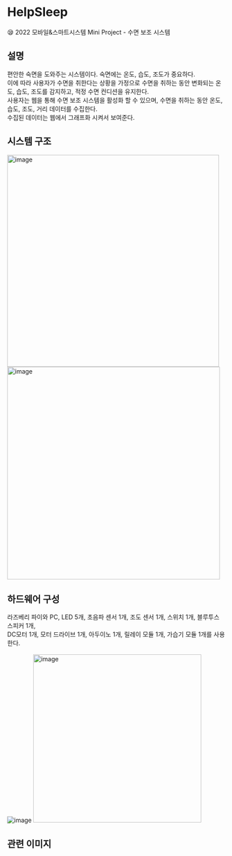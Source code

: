 # HelpSleep
😪 2022 모바일&amp;스마트시스템 Mini Project - 수면 보조 시스템

## 설명
편안한 숙면을 도와주는 시스템이다. 숙면에는 온도, 습도, 조도가 중요하다. <br>
이에 따라 사용자가 수면을 취한다는 상황을 가정으로 수면을 취하는 동안 변화되는 온도, 습도, 조도를 감지하고, 적정 수면 컨디션을 유지한다. <br>
사용자는 웹을 통해 수면 보조 시스템을 활성화 할 수 있으며, 수면을 취하는 동안 온도, 습도, 조도, 거리 데이터를 수집한다. <br>
수집된 데이터는 웹에서 그래프화 시켜서 보여준다.<br>

## 시스템 구조
<img width="489" alt="image" src="https://github.com/gesal03/HelpSleep/assets/77336664/8fd0e397-d967-47f8-b19d-ae5882947aa4"><br>
<img width="491" alt="image" src="https://github.com/gesal03/HelpSleep/assets/77336664/6d9bcb60-5d1a-493c-9830-e6939b808a3c">

## 하드웨어 구성
라즈베리 파이와 PC, LED 5개, 초음파 센서 1개, 조도 센서 1개, 스위치 1개, 블루투스 스피커 1개, <br>
DC모터 1개, 모터 드라이브 1개, 아두이노 1개, 릴레이 모듈 1개, 가습기 모듈 1개를 사용한다.<br><br>
![image](https://github.com/gesal03/HelpSleep/assets/77336664/59af8228-06e2-4672-8b54-eaa8aebe303b)
<img width="388" alt="image" src="https://github.com/gesal03/HelpSleep/assets/77336664/ca213cb6-2d0f-4fda-95bf-c697eaf6fe53">




## 관련 이미지
